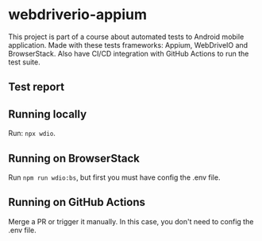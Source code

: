 # webdriverio-appium

This project is part of a course about automated tests to Android mobile application.
Made with these tests frameworks: Appium, WebDriveIO and BrowserStack.
Also have CI/CD integration with GitHub Actions to run the test suite.

## Test report

## Running locally

Run: `npx wdio`.

## Running on BrowserStack

Run `npm run wdio:bs`, but first you must have config the .env file.

## Running on GitHub Actions

Merge a PR or trigger it manually. In this case, you don't need to config the .env file.